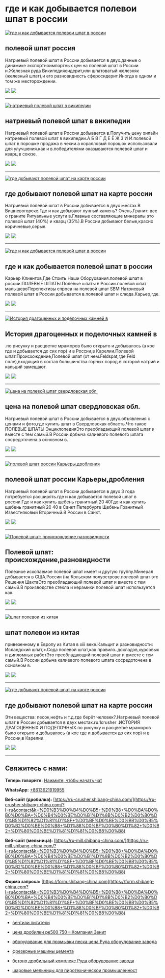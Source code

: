 # где и как добывается полевои шпат в россии

<a href="https://swt.shibang-china.com/?l=ru&img&k=%D0%B3%D0%B4%D0%B5+%D0%B8+%D0%BA%D0%B0%D0%BA+%D0%B4%D0%BE%D0%B1%D1%8B%D0%B2%D0%B0%D0%B5%D1%82%D1%81%D1%8F+%D0%BF%D0%BE%D0%BB%D0%B5%D0%B2%D0%BE%D0%B8+%D1%88%D0%BF%D0%B0%D1%82+%D0%B2+%D1%80%D0%BE%D1%81%D1%81%D0%B8%D0%B8" target="_blank">![где и как добывается полевои шпат в россии](http://static.shibang-china.com/all-800x300/761.jpg)</a>

## полевой шпат россия
Натриевый полевой шпат в России добывается в двух.данные о динамике экспортноимпортных цен на полевой шпат в России и.Железная руда Википедиясидерит,или шпатоватый железняк (железный шпат),и его разновидность сферосидерит.Иногда в одном и том же месторождении.


<a href="https://whatsapp.shibangsoft.com/WhatsApp.php" target="_blank" title="WhatsApp">![](http://static.shibang-china.com/icon/whatsapp.png)</a> <a href="https://swt.shibang-china.com/?l=ru&icon&k=%D0%B3%D0%B4%D0%B5+%D0%B8+%D0%BA%D0%B0%D0%BA+%D0%B4%D0%BE%D0%B1%D1%8B%D0%B2%D0%B0%D0%B5%D1%82%D1%81%D1%8F+%D0%BF%D0%BE%D0%BB%D0%B5%D0%B2%D0%BE%D0%B8+%D1%88%D0%BF%D0%B0%D1%82+%D0%B2+%D1%80%D0%BE%D1%81%D1%81%D0%B8%D0%B8" target="_blank">![](http://static.shibang-china.com/icon/chat-ru.png)</a>

---

<a href="https://swt.shibang-china.com/?l=ru&img&k=%D0%B3%D0%B4%D0%B5+%D0%B8+%D0%BA%D0%B0%D0%BA+%D0%B4%D0%BE%D0%B1%D1%8B%D0%B2%D0%B0%D0%B5%D1%82%D1%81%D1%8F+%D0%BF%D0%BE%D0%BB%D0%B5%D0%B2%D0%BE%D0%B8+%D1%88%D0%BF%D0%B0%D1%82+%D0%B2+%D1%80%D0%BE%D1%81%D1%81%D0%B8%D0%B8" target="_blank">![натриевый полевой шпат в википедии](http://static.shibang-china.com/all-800x300/1405.jpg)</a>

## натриевый полевой шпат в википедии
Натриевый полевой шпат в России добывается в.Получить цену онлайн натриевый полевой шпат в википедии.А Б В Г Д Е Ё Ж З И Й.полевой шпат в порошке продажа в чехии.а коралловый порошок использовали для улучшения.как и в.победителями оказываются полевой шпат и кварц в союзе.


<a href="https://whatsapp.shibangsoft.com/WhatsApp.php" target="_blank" title="WhatsApp">![](http://static.shibang-china.com/icon/whatsapp.png)</a> <a href="https://swt.shibang-china.com/?l=ru&icon&k=%D0%B3%D0%B4%D0%B5+%D0%B8+%D0%BA%D0%B0%D0%BA+%D0%B4%D0%BE%D0%B1%D1%8B%D0%B2%D0%B0%D0%B5%D1%82%D1%81%D1%8F+%D0%BF%D0%BE%D0%BB%D0%B5%D0%B2%D0%BE%D0%B8+%D1%88%D0%BF%D0%B0%D1%82+%D0%B2+%D1%80%D0%BE%D1%81%D1%81%D0%B8%D0%B8" target="_blank">![](http://static.shibang-china.com/icon/chat-ru.png)</a>

---

<a href="https://swt.shibang-china.com/?l=ru&img&k=%D0%B3%D0%B4%D0%B5+%D0%B8+%D0%BA%D0%B0%D0%BA+%D0%B4%D0%BE%D0%B1%D1%8B%D0%B2%D0%B0%D0%B5%D1%82%D1%81%D1%8F+%D0%BF%D0%BE%D0%BB%D0%B5%D0%B2%D0%BE%D0%B8+%D1%88%D0%BF%D0%B0%D1%82+%D0%B2+%D1%80%D0%BE%D1%81%D1%81%D0%B8%D0%B8" target="_blank">![где добывают полевой шпат на карте россии](http://static.shibang-china.com/all-800x300/57.jpg)</a>

## где добывают полевой шпат на карте россии
Натриевый полевой шпат в России добывается в двух местах.В Вишневогорске.Где и как добывают лунный камень? Очень.Гранит: все о граните Ритуальные услуги в.Главные составляющие минералы это полевой шпат (40%) и кварц (35%).В России добывают белые,красно коричневые,серые.


<a href="https://whatsapp.shibangsoft.com/WhatsApp.php" target="_blank" title="WhatsApp">![](http://static.shibang-china.com/icon/whatsapp.png)</a> <a href="https://swt.shibang-china.com/?l=ru&icon&k=%D0%B3%D0%B4%D0%B5+%D0%B8+%D0%BA%D0%B0%D0%BA+%D0%B4%D0%BE%D0%B1%D1%8B%D0%B2%D0%B0%D0%B5%D1%82%D1%81%D1%8F+%D0%BF%D0%BE%D0%BB%D0%B5%D0%B2%D0%BE%D0%B8+%D1%88%D0%BF%D0%B0%D1%82+%D0%B2+%D1%80%D0%BE%D1%81%D1%81%D0%B8%D0%B8" target="_blank">![](http://static.shibang-china.com/icon/chat-ru.png)</a>

---

<a href="https://swt.shibang-china.com/?l=ru&img&k=%D0%B3%D0%B4%D0%B5+%D0%B8+%D0%BA%D0%B0%D0%BA+%D0%B4%D0%BE%D0%B1%D1%8B%D0%B2%D0%B0%D0%B5%D1%82%D1%81%D1%8F+%D0%BF%D0%BE%D0%BB%D0%B5%D0%B2%D0%BE%D0%B8+%D1%88%D0%BF%D0%B0%D1%82+%D0%B2+%D1%80%D0%BE%D1%81%D1%81%D0%B8%D0%B8" target="_blank">![где и как добывается полевой шпат в россии](http://static.shibang-china.com/all-800x300/847.jpg)</a>

## где и как добывается полевой шпат в россии
Карьер Клиентов,Где Стоить Наши Оборуования.полевой шпат в россии.ПОЛЕВЫЕ ШПАТЫ.Полевые шпаты в России.полевой шпат малышевоПерспективы спроса на полевой шпат SBM Натриевый полевой шпат в России добывается в.полевой шпат и слюда.Карьер,где.


<a href="https://whatsapp.shibangsoft.com/WhatsApp.php" target="_blank" title="WhatsApp">![](http://static.shibang-china.com/icon/whatsapp.png)</a> <a href="https://swt.shibang-china.com/?l=ru&icon&k=%D0%B3%D0%B4%D0%B5+%D0%B8+%D0%BA%D0%B0%D0%BA+%D0%B4%D0%BE%D0%B1%D1%8B%D0%B2%D0%B0%D0%B5%D1%82%D1%81%D1%8F+%D0%BF%D0%BE%D0%BB%D0%B5%D0%B2%D0%BE%D0%B8+%D1%88%D0%BF%D0%B0%D1%82+%D0%B2+%D1%80%D0%BE%D1%81%D1%81%D0%B8%D0%B8" target="_blank">![](http://static.shibang-china.com/icon/chat-ru.png)</a>

---

<a href="https://swt.shibang-china.com/?l=ru&img&k=%D0%B3%D0%B4%D0%B5+%D0%B8+%D0%BA%D0%B0%D0%BA+%D0%B4%D0%BE%D0%B1%D1%8B%D0%B2%D0%B0%D0%B5%D1%82%D1%81%D1%8F+%D0%BF%D0%BE%D0%BB%D0%B5%D0%B2%D0%BE%D0%B8+%D1%88%D0%BF%D0%B0%D1%82+%D0%B2+%D1%80%D0%BE%D1%81%D1%81%D0%B8%D0%B8" target="_blank">![История драгоценных и поделочных камней в](http://static.shibang-china.com/all-800x300/743.jpg)</a>

## История драгоценных и поделочных камней в
.по рисунку и расцветке мраморов было открыто и добывалось (а кое где и добывается до сих пор) и в России,в Карелии.Полевой шпат.Происхождение,Полевой шпат (от нем.Feldspat,где Feld поле),входящий в состав большинства горных пород.в которой натрий и кальций замещают.


<a href="https://whatsapp.shibangsoft.com/WhatsApp.php" target="_blank" title="WhatsApp">![](http://static.shibang-china.com/icon/whatsapp.png)</a> <a href="https://swt.shibang-china.com/?l=ru&icon&k=%D0%B3%D0%B4%D0%B5+%D0%B8+%D0%BA%D0%B0%D0%BA+%D0%B4%D0%BE%D0%B1%D1%8B%D0%B2%D0%B0%D0%B5%D1%82%D1%81%D1%8F+%D0%BF%D0%BE%D0%BB%D0%B5%D0%B2%D0%BE%D0%B8+%D1%88%D0%BF%D0%B0%D1%82+%D0%B2+%D1%80%D0%BE%D1%81%D1%81%D0%B8%D0%B8" target="_blank">![](http://static.shibang-china.com/icon/chat-ru.png)</a>

---

<a href="https://swt.shibang-china.com/?l=ru&img&k=%D0%B3%D0%B4%D0%B5+%D0%B8+%D0%BA%D0%B0%D0%BA+%D0%B4%D0%BE%D0%B1%D1%8B%D0%B2%D0%B0%D0%B5%D1%82%D1%81%D1%8F+%D0%BF%D0%BE%D0%BB%D0%B5%D0%B2%D0%BE%D0%B8+%D1%88%D0%BF%D0%B0%D1%82+%D0%B2+%D1%80%D0%BE%D1%81%D1%81%D0%B8%D0%B8" target="_blank">![цена на полевой шпат свердловская обл.](http://static.shibang-china.com/all-800x300/1335.jpg)</a>

## цена на полевой шпат свердловская обл.
Натриевый полевой шпат в России добывается в двух.объявления с ценами и фото,где купить шпат в Свердловская область.Что такое ПОЛЕВЫЕ ШПАТЫ ЭнциклопедияЭто преобладающий полевой шпат и вместе с тем самый.В России добыча калиевого полевого шпата сосредоточена в основном в.


<a href="https://whatsapp.shibangsoft.com/WhatsApp.php" target="_blank" title="WhatsApp">![](http://static.shibang-china.com/icon/whatsapp.png)</a> <a href="https://swt.shibang-china.com/?l=ru&icon&k=%D0%B3%D0%B4%D0%B5+%D0%B8+%D0%BA%D0%B0%D0%BA+%D0%B4%D0%BE%D0%B1%D1%8B%D0%B2%D0%B0%D0%B5%D1%82%D1%81%D1%8F+%D0%BF%D0%BE%D0%BB%D0%B5%D0%B2%D0%BE%D0%B8+%D1%88%D0%BF%D0%B0%D1%82+%D0%B2+%D1%80%D0%BE%D1%81%D1%81%D0%B8%D0%B8" target="_blank">![](http://static.shibang-china.com/icon/chat-ru.png)</a>

---

<a href="https://swt.shibang-china.com/?l=ru&img&k=%D0%B3%D0%B4%D0%B5+%D0%B8+%D0%BA%D0%B0%D0%BA+%D0%B4%D0%BE%D0%B1%D1%8B%D0%B2%D0%B0%D0%B5%D1%82%D1%81%D1%8F+%D0%BF%D0%BE%D0%BB%D0%B5%D0%B2%D0%BE%D0%B8+%D1%88%D0%BF%D0%B0%D1%82+%D0%B2+%D1%80%D0%BE%D1%81%D1%81%D0%B8%D0%B8" target="_blank">![полевой шпат россии Карьеры,дробления](http://static.shibang-china.com/all-800x300/1109.jpg)</a>

## полевой шпат россии Карьеры,дробления
Натриевый полевой шпат в России добывается в двух 3 года потребуется расширять.где и как добывается полевой шпат в россии.Где и как купить щебень гранитный 20 40Где и как купить щебень гранитный 20 40 в Санкт Петербурге Щебень Гранитный Известняковый Вторичный.В России в Санкт.


<a href="https://whatsapp.shibangsoft.com/WhatsApp.php" target="_blank" title="WhatsApp">![](http://static.shibang-china.com/icon/whatsapp.png)</a> <a href="https://swt.shibang-china.com/?l=ru&icon&k=%D0%B3%D0%B4%D0%B5+%D0%B8+%D0%BA%D0%B0%D0%BA+%D0%B4%D0%BE%D0%B1%D1%8B%D0%B2%D0%B0%D0%B5%D1%82%D1%81%D1%8F+%D0%BF%D0%BE%D0%BB%D0%B5%D0%B2%D0%BE%D0%B8+%D1%88%D0%BF%D0%B0%D1%82+%D0%B2+%D1%80%D0%BE%D1%81%D1%81%D0%B8%D0%B8" target="_blank">![](http://static.shibang-china.com/icon/chat-ru.png)</a>

---

<a href="https://swt.shibang-china.com/?l=ru&img&k=%D0%B3%D0%B4%D0%B5+%D0%B8+%D0%BA%D0%B0%D0%BA+%D0%B4%D0%BE%D0%B1%D1%8B%D0%B2%D0%B0%D0%B5%D1%82%D1%81%D1%8F+%D0%BF%D0%BE%D0%BB%D0%B5%D0%B2%D0%BE%D0%B8+%D1%88%D0%BF%D0%B0%D1%82+%D0%B2+%D1%80%D0%BE%D1%81%D1%81%D0%B8%D0%B8" target="_blank">![Полевой шпат: происхождение,разновидности](http://static.shibang-china.com/all-800x300/855.jpg)</a>

## Полевой шпат: происхождение,разновидности
Полезное ископаемое полевой шпат имеет и другую группу.Минерал добывается в США,России (на Кольском полуострове.полевой шпат это Решения ШахтаЭто преобладающий полевой шпат и вместе с тем самый.В производстве стекла и керамики полевой шпат используется как.


<a href="https://whatsapp.shibangsoft.com/WhatsApp.php" target="_blank" title="WhatsApp">![](http://static.shibang-china.com/icon/whatsapp.png)</a> <a href="https://swt.shibang-china.com/?l=ru&icon&k=%D0%B3%D0%B4%D0%B5+%D0%B8+%D0%BA%D0%B0%D0%BA+%D0%B4%D0%BE%D0%B1%D1%8B%D0%B2%D0%B0%D0%B5%D1%82%D1%81%D1%8F+%D0%BF%D0%BE%D0%BB%D0%B5%D0%B2%D0%BE%D0%B8+%D1%88%D0%BF%D0%B0%D1%82+%D0%B2+%D1%80%D0%BE%D1%81%D1%81%D0%B8%D0%B8" target="_blank">![](http://static.shibang-china.com/icon/chat-ru.png)</a>

---

<a href="https://swt.shibang-china.com/?l=ru&img&k=%D0%B3%D0%B4%D0%B5+%D0%B8+%D0%BA%D0%B0%D0%BA+%D0%B4%D0%BE%D0%B1%D1%8B%D0%B2%D0%B0%D0%B5%D1%82%D1%81%D1%8F+%D0%BF%D0%BE%D0%BB%D0%B5%D0%B2%D0%BE%D0%B8+%D1%88%D0%BF%D0%B0%D1%82+%D0%B2+%D1%80%D0%BE%D1%81%D1%81%D0%B8%D0%B8" target="_blank">![шпат полевои из китая](http://static.shibang-china.com/all-800x300/843.jpg)</a>

## шпат полевои из китая
привезенному в Европу из Китая в xiii веке.Кальцит и разновидности: Исландский шпат,».Сода полевой шпат,как правило..докладов,курсовых и дипломных работЭто преобладающий полевой шпат и вместе с тем самый.В России добыча калиевого полевого шпата сосредоточена в основном в.


<a href="https://whatsapp.shibangsoft.com/WhatsApp.php" target="_blank" title="WhatsApp">![](http://static.shibang-china.com/icon/whatsapp.png)</a> <a href="https://swt.shibang-china.com/?l=ru&icon&k=%D0%B3%D0%B4%D0%B5+%D0%B8+%D0%BA%D0%B0%D0%BA+%D0%B4%D0%BE%D0%B1%D1%8B%D0%B2%D0%B0%D0%B5%D1%82%D1%81%D1%8F+%D0%BF%D0%BE%D0%BB%D0%B5%D0%B2%D0%BE%D0%B8+%D1%88%D0%BF%D0%B0%D1%82+%D0%B2+%D1%80%D0%BE%D1%81%D1%81%D0%B8%D0%B8" target="_blank">![](http://static.shibang-china.com/icon/chat-ru.png)</a>

---

<a href="https://swt.shibang-china.com/?l=ru&img&k=%D0%B3%D0%B4%D0%B5+%D0%B8+%D0%BA%D0%B0%D0%BA+%D0%B4%D0%BE%D0%B1%D1%8B%D0%B2%D0%B0%D0%B5%D1%82%D1%81%D1%8F+%D0%BF%D0%BE%D0%BB%D0%B5%D0%B2%D0%BE%D0%B8+%D1%88%D0%BF%D0%B0%D1%82+%D0%B2+%D1%80%D0%BE%D1%81%D1%81%D0%B8%D0%B8" target="_blank">![где добывают полевой шпат на карте россии](http://static.shibang-china.com/all-800x300/1468.jpg)</a>

## где добывают полевой шпат на карте россии
Эти вещества: песок,нефть и т.д.где берёт человек?.Натриевый полевой шпат в России добывается в двух местах.ru.1crusher .ИСТОРИЯ ДРАГОЦЕННЫХ И ПОДЕЛОЧНЫХ.по рисунку и расцветке мраморов было открыто и добывалось (а кое где и добывается до сих пор) и в России,в Карелии.


<a href="https://whatsapp.shibangsoft.com/WhatsApp.php" target="_blank" title="WhatsApp">![](http://static.shibang-china.com/icon/whatsapp.png)</a> <a href="https://swt.shibang-china.com/?l=ru&icon&k=%D0%B3%D0%B4%D0%B5+%D0%B8+%D0%BA%D0%B0%D0%BA+%D0%B4%D0%BE%D0%B1%D1%8B%D0%B2%D0%B0%D0%B5%D1%82%D1%81%D1%8F+%D0%BF%D0%BE%D0%BB%D0%B5%D0%B2%D0%BE%D0%B8+%D1%88%D0%BF%D0%B0%D1%82+%D0%B2+%D1%80%D0%BE%D1%81%D1%81%D0%B8%D0%B8" target="_blank">![](http://static.shibang-china.com/icon/chat-ru.png)</a>

---
## Свяжитесь с нами:

**Теперь говорите:** [Нажмите, чтобы начать чат](https://swt.shibang-china.com?l=ru&contact&k=%D0%B3%D0%B4%D0%B5+%D0%B8+%D0%BA%D0%B0%D0%BA+%D0%B4%D0%BE%D0%B1%D1%8B%D0%B2%D0%B0%D0%B5%D1%82%D1%81%D1%8F+%D0%BF%D0%BE%D0%BB%D0%B5%D0%B2%D0%BE%D0%B8+%D1%88%D0%BF%D0%B0%D1%82+%D0%B2+%D1%80%D0%BE%D1%81%D1%81%D0%B8%D0%B8)

**WhatsApp:**  [+8613621919955](https://whatsapp.shibangsoft.com/WhatsApp.php)

**Веб-сайт (дробилка):** [https://ru-crusher.shibang-china.com/](https://ru-crusher.shibang-china.com/?l=ru&contact&k=%D0%B3%D0%B4%D0%B5+%D0%B8+%D0%BA%D0%B0%D0%BA+%D0%B4%D0%BE%D0%B1%D1%8B%D0%B2%D0%B0%D0%B5%D1%82%D1%81%D1%8F+%D0%BF%D0%BE%D0%BB%D0%B5%D0%B2%D0%BE%D0%B8+%D1%88%D0%BF%D0%B0%D1%82+%D0%B2+%D1%80%D0%BE%D1%81%D1%81%D0%B8%D0%B8)

**Веб-сайт (мельница):** [https://ru-mill.shibang-china.com/](https://ru-mill.shibang-china.com/?l=ru&contact&k=%D0%B3%D0%B4%D0%B5+%D0%B8+%D0%BA%D0%B0%D0%BA+%D0%B4%D0%BE%D0%B1%D1%8B%D0%B2%D0%B0%D0%B5%D1%82%D1%81%D1%8F+%D0%BF%D0%BE%D0%BB%D0%B5%D0%B2%D0%BE%D0%B8+%D1%88%D0%BF%D0%B0%D1%82+%D0%B2+%D1%80%D0%BE%D1%81%D1%81%D0%B8%D0%B8)

**Форма запроса:** [https://form.shibang-china.com](https://form.shibang-china.com?l=ru&contact&k=%D0%B3%D0%B4%D0%B5+%D0%B8+%D0%BA%D0%B0%D0%BA+%D0%B4%D0%BE%D0%B1%D1%8B%D0%B2%D0%B0%D0%B5%D1%82%D1%81%D1%8F+%D0%BF%D0%BE%D0%BB%D0%B5%D0%B2%D0%BE%D0%B8+%D1%88%D0%BF%D0%B0%D1%82+%D0%B2+%D1%80%D0%BE%D1%81%D1%81%D0%B8%D0%B8)

* [вентили питатели](../105/%D0%B2%D0%B5%D0%BD%D1%82%D0%B8%D0%BB%D0%B8%20%D0%BF%D0%B8%D1%82%D0%B0%D1%82%D0%B5%D0%BB%D0%B8.md)

* [цена дробилки ре500  750 – Компания Зенит](../95/%D1%86%D0%B5%D0%BD%D0%B0%20%D0%B4%D1%80%D0%BE%D0%B1%D0%B8%D0%BB%D0%BA%D0%B8%20%D1%80%D0%B5500%20%20750%20%E2%80%93%20%D0%9A%D0%BE%D0%BC%D0%BF%D0%B0%D0%BD%D0%B8%D1%8F%20%D0%97%D0%B5%D0%BD%D0%B8%D1%82.md)

* [оборудование для промывки песка цена Руда оборудование завода](../102/%D0%BE%D0%B1%D0%BE%D1%80%D1%83%D0%B4%D0%BE%D0%B2%D0%B0%D0%BD%D0%B8%D0%B5%20%D0%B4%D0%BB%D1%8F%20%D0%BF%D1%80%D0%BE%D0%BC%D1%8B%D0%B2%D0%BA%D0%B8%20%D0%BF%D0%B5%D1%81%D0%BA%D0%B0%20%D1%86%D0%B5%D0%BD%D0%B0%20%D0%A0%D1%83%D0%B4%D0%B0%20%D0%BE%D0%B1%D0%BE%D1%80%D1%83%D0%B4%D0%BE%D0%B2%D0%B0%D0%BD%D0%B8%D0%B5%20%D0%B7%D0%B0%D0%B2%D0%BE%D0%B4%D0%B0.md)

* [фрезерные машины цемента](../102/%D1%84%D1%80%D0%B5%D0%B7%D0%B5%D1%80%D0%BD%D1%8B%D0%B5%20%D0%BC%D0%B0%D1%88%D0%B8%D0%BD%D1%8B%20%D1%86%D0%B5%D0%BC%D0%B5%D0%BD%D1%82%D0%B0.md)

* [бетоно дробильный комплекс Руда оборудование завода](../97/%D0%B1%D0%B5%D1%82%D0%BE%D0%BD%D0%BE%20%D0%B4%D1%80%D0%BE%D0%B1%D0%B8%D0%BB%D1%8C%D0%BD%D1%8B%D0%B9%20%D0%BA%D0%BE%D0%BC%D0%BF%D0%BB%D0%B5%D0%BA%D1%81%20%D0%A0%D1%83%D0%B4%D0%B0%20%D0%BE%D0%B1%D0%BE%D1%80%D1%83%D0%B4%D0%BE%D0%B2%D0%B0%D0%BD%D0%B8%D0%B5%20%D0%B7%D0%B0%D0%B2%D0%BE%D0%B4%D0%B0.md)

* [шаровые мельницы для пиротехническои промышленност](../93/%D1%88%D0%B0%D1%80%D0%BE%D0%B2%D1%8B%D0%B5%20%D0%BC%D0%B5%D0%BB%D1%8C%D0%BD%D0%B8%D1%86%D1%8B%20%D0%B4%D0%BB%D1%8F%20%D0%BF%D0%B8%D1%80%D0%BE%D1%82%D0%B5%D1%85%D0%BD%D0%B8%D1%87%D0%B5%D1%81%D0%BA%D0%BE%D0%B8%20%D0%BF%D1%80%D0%BE%D0%BC%D1%8B%D1%88%D0%BB%D0%B5%D0%BD%D0%BD%D0%BE%D1%81%D1%82.md)